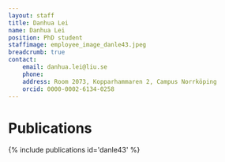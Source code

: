 ```yaml
---
layout: staff
title: Danhua Lei
name: Danhua Lei
position: PhD student
staffimage: employee_image_danle43.jpeg
breadcrumb: true
contact:
    email: danhua.lei@liu.se
    phone: 
    address: Room 2073, Kopparhammaren 2, Campus Norrköping
    orcid: 0000-0002-6134-0258
---
```


# Publications
{% include publications id='danle43' %}
